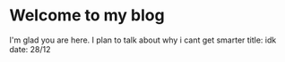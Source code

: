 # Welcome to my blog

I'm glad you are here. I plan to talk about why i cant get smarter
title: idk 
date: 28/12
